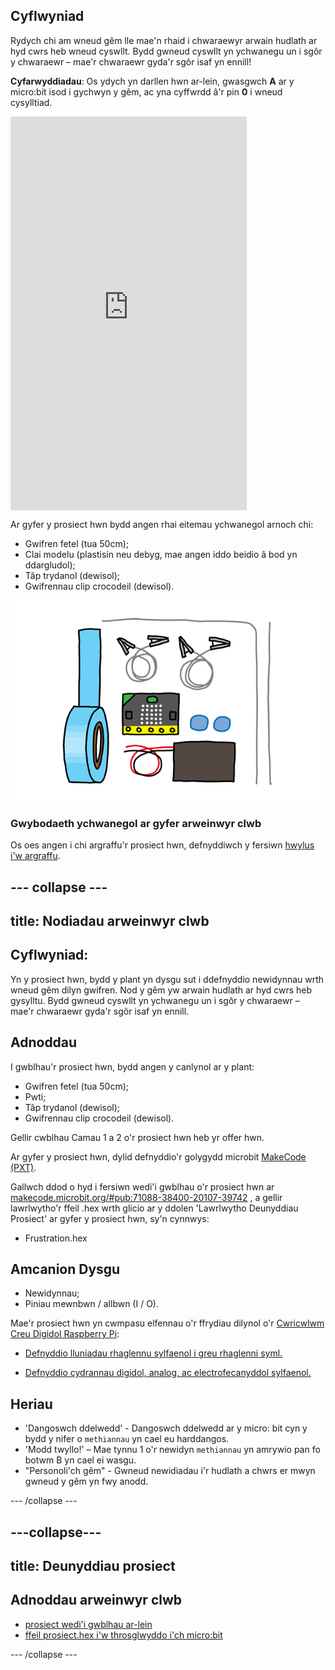 ## Cyflwyniad

Rydych chi am wneud gêm lle mae'n rhaid i chwaraewyr arwain hudlath ar hyd cwrs heb wneud cyswllt. Bydd gwneud cyswllt yn ychwanegu un i sgôr y chwaraewr – mae'r chwaraewr gyda'r sgôr isaf yn ennill!

**Cyfarwyddiadau**: Os ydych yn darllen hwn ar-lein, gwasgwch **A** ar y micro:bit isod i gychwyn y gêm, ac yna cyffwrdd â'r pin **0** i wneud cysylltiad.

<div style="position:relative;height:0;padding-bottom:125%;overflow:hidden;"><iframe style="position:absolute;top:0;left:0;width:75%;height:100%;" src="https://makecode.microbit.org/---run?id=_FEDEdA3v6e64" allowfullscreen="allowfullscreen" sandbox="allow-popups allow-forms allow-scripts allow-same-origin" frameborder="0"></iframe></div>

Ar gyfer y prosiect hwn bydd angen rhai eitemau ychwanegol arnoch chi:

* Gwifren fetel (tua 50cm);
* Clai modelu (plastisin neu debyg, mae angen iddo beidio â bod yn ddargludol);
* Tâp trydanol (dewisol);
* Gwifrennau clip crocodeil (dewisol).

![sgrinlun](images/frustration-items.png)

### Gwybodaeth ychwanegol ar gyfer arweinwyr clwb

Os oes angen i chi argraffu'r prosiect hwn, defnyddiwch y fersiwn [hwylus i'w argraffu](https://projects.raspberrypi.org/en/projects/frustration/print).

## \--- collapse \---

## title: Nodiadau arweinwyr clwb

## Cyflwyniad:

Yn y prosiect hwn, bydd y plant yn dysgu sut i ddefnyddio newidynnau wrth wneud gêm dilyn gwifren. Nod y gêm yw arwain hudlath ar hyd cwrs heb gysylltu. Bydd gwneud cyswllt yn ychwanegu un i sgôr y chwaraewr – mae'r chwaraewr gyda'r sgôr isaf yn ennill.

## Adnoddau

I gwblhau'r prosiect hwn, bydd angen y canlynol ar y plant:

* Gwifren fetel (tua 50cm);
* Pwti;
* Tâp trydanol (dewisol);
* Gwifrennau clip crocodeil (dewisol).

Gellir cwblhau Camau 1 a 2 o'r prosiect hwn heb yr offer hwn.

Ar gyfer y prosiect hwn, dylid defnyddio'r golygydd microbit [MakeCode (PXT)](http://jumpto.cc/pxt-new).

Gallwch ddod o hyd i fersiwn wedi'i gwblhau o'r prosiect hwn ar [makecode.microbit.org/#pub:71088-38400-20107-39742](https://makecode.microbit.org/#pub:71088-38400-20107-39742) , a gellir lawrlwytho'r ffeil .hex wrth glicio ar y ddolen 'Lawrlwytho Deunyddiau Prosiect' ar gyfer y prosiect hwn, sy'n cynnwys:

* Frustration.hex

## Amcanion Dysgu

* Newidynnau;
* Piniau mewnbwn / allbwn (I / O).

Mae'r prosiect hwn yn cwmpasu elfennau o'r ffrydiau dilynol o'r [Cwricwlwm Creu Digidol Raspberry Pi](http://rpf.io/curriculum):

* [Defnyddio lluniadau rhaglennu sylfaenol i greu rhaglenni syml.](https://www.raspberrypi.org/curriculum/programming/creator)

* [Defnyddio cydrannau digidol, analog, ac electrofecanyddol sylfaenol.](https://www.raspberrypi.org/curriculum/physical-computing/creator)

## Heriau

* 'Dangoswch ddelwedd' - Dangoswch ddelwedd ar y micro: bit cyn y bydd y nifer o `methiannau` yn cael eu harddangos.
* 'Modd twyllo!' – Mae tynnu 1 o'r newidyn `methiannau` yn amrywio pan fo botwm B yn cael ei wasgu.
* "Personoli'ch gêm" - Gwneud newidiadau i'r hudlath a chwrs er mwyn gwneud y gêm yn fwy anodd.

\--- /collapse \---

## \---collapse\---

## title: Deunyddiau prosiect

## Adnoddau arweinwyr clwb

* [prosiect wedi'i gwblhau ar-lein](https://makecode.microbit.org/#pub:71088-38400-20107-39742)
* [ffeil prosiect.hex i'w throsglwyddo i'ch micro:bit](resources/micro-bit-Frustration.hex)

\--- /collapse \---